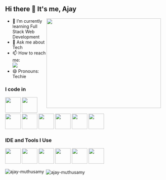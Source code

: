 ## Hi there 👋 It's me, Ajay

<img align="right" width="370" height="290" src="https://i.pinimg.com/originals/47/f0/34/47f0342cec72b800463bf003eac1257e.gif">

- 🌱 I’m currently learning Full Stack Web Development
- 💬 Ask me about Tech
- 📫 How to reach me:
  <br />
  <a href="https://www.linkedin.com/in/ajay-muthusamy/">
    <img src="https://img.shields.io/badge/LinkedIn-0077B5?style=for-the-badge&logo=linkedin&logoColor=white" />
  </a>
- 😄 Pronouns: Techie

### I code in
<img height="50" width="50" src="https://img.icons8.com/color/48/000000/c-plus-plus-logo.png" /> <img height="50" width="50" src="https://img.icons8.com/color/48/000000/java-coffee-cup-logo.png" /> <img height="50" width="50" src="https://static.vecteezy.com/system/resources/previews/012/697/299/non_2x/stylized-3d-html-logo-design-free-png.png" /> <img height="50" width="50" src="https://img.icons8.com/color/48/000000/css3.png" />
<img height="50" width="50" src="https://img.icons8.com/color/48/000000/bootstrap.png" />
<img height="50" width="50" src="https://img.icons8.com/color/48/000000/bootstrap.png" />
<img height="50" width="50" src="https://static.vecteezy.com/system/resources/previews/012/697/298/non_2x/3d-javascript-logo-design-free-png.png"/>
<img height="50" width="50" src="https://1.bp.blogspot.com/-sqAjIvOtpXI/XYoCmqOyMwI/AAAAAAAAJig/CowR8wgEauEs-RXN2IPmLYkC7NHoHuA3gCLcBGAsYHQ/s1600/node-js-logo.png"/>

### IDE and Tools I Use
<img height="50" width="50" src="https://img.icons8.com/color/48/000000/visual-studio-code-2019.png"/> <img height="50" width="50" src="https://img.icons8.com/color/48/000000/pycharm.png"/> <img height="50" width="50" src="https://img.icons8.com/color/50/000000/git.png"/> <img height="50" width="50" src="https://img.icons8.com/doodle/48/000000/adobe-photoshop.png"/> <img height="50" width="50" src="https://img.icons8.com/color/48/000000/figma--v1.png"/> <img height="50" src="https://img.shields.io/badge/Netlify-00C7B7?style=for-the-badge&logo=netlify&logoColor=white"/>
<p><img align="left" src="https://github-readme-stats.vercel.app/api/top-langs?username=ajay-muthusamy&show_icons=true&locale=en&layout=compact&theme=dark" alt="ajay-muthusamy" /></p>

<p>&nbsp;<img align="center" src="https://github-readme-stats.vercel.app/api?username=ajay-muthusamy&show_icons=true&locale=en&theme=dark" alt="ajay-muthusamy" /></p>

